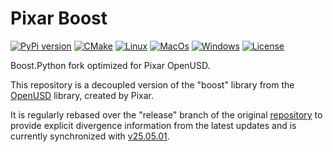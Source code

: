 # Pixar Boost

[![PyPi version](https://img.shields.io/pypi/v/pxr-boost.svg?logo=pypi&label=PyPI&logoColor=gold)](https://pypi.python.org/pypi/pxr-boost)
[![CMake](https://img.shields.io/badge/CMake-3.21...3.31-blue.svg?logo=CMake&logoColor=blue)](https://cmake.org)
[![Linux](https://github.com/untwine/pxr-boost/actions/workflows/linux.yml/badge.svg?branch=main)](https://github.com/untwine/pxr-boost/actions/workflows/linux.yml)
[![MacOs](https://github.com/untwine/pxr-boost/actions/workflows/macos.yml/badge.svg?branch=main)](https://github.com/untwine/pxr-boost/actions/workflows/macos.yml)
[![Windows](https://github.com/untwine/pxr-boost/actions/workflows/windows.yml/badge.svg?branch=main)](https://github.com/untwine/pxr-boost/actions/workflows/windows.yml)
[![License](https://img.shields.io/badge/License-TOST-yellow.svg)](https://github.com/untwine/pxr-boost/blob/main/LICENSE.txt)

Boost.Python fork optimized for Pixar OpenUSD.

This repository is a decoupled version of the "boost" library from the
[OpenUSD](https://graphics.pixar.com/usd/release/index.html) library, created
by Pixar.

It is regularly rebased over the "release" branch of the original
[repository](https://github.com/PixarAnimationStudios/OpenUSD) to provide
explicit divergence information from the latest updates and is currently
synchronized with
[v25.05.01](https://github.com/PixarAnimationStudios/OpenUSD/releases/tag/v25.05.01).
